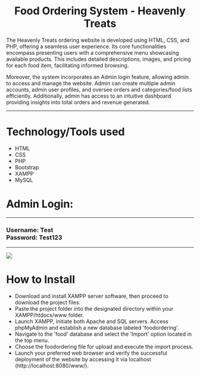 <h1 align = "center"> Food Ordering System - Heavenly Treats </h1>
  <p> The Heavenly Treats ordering website is developed using HTML, CSS, and PHP, offering a seamless user experience. Its core functionalities encompass presenting users with a comprehensive menu showcasing available products. This includes detailed descriptions, images, and pricing for each food item, facilitating informed browsing.

Moreover, the system incorporates an Admin login feature, allowing admin to access and manage the website. Admin can create multiple admin accounts, admin user profiles, and oversee orders and categories/food lists efficiently. Additionally, admin has access to an intuitive dashboard providing insights into total orders and revenue generated. </p>

<hr>
<h1> Technology/Tools used </h1>
  <ul>
    <li>HTML</li>
    <li>CSS</li>
    <li>PHP</li>
    <li>Bootstrap</li>
    <li>XAMPP</li>
    <li>MySQL</li>
</ul>

<h1>  Admin Login: </h1> 
<hr>
<h3> Username: Test <br>
Password: Test123 </h3>

<hr>
<img src= "https://github.com/e07en02/OnlineOrderingSystem/tree/main/OnlineOrderingSystem/Images/Home.png"/>

<h1> How to Install </h1>
<ul>
  <li> Download and install XAMPP server software, then proceed to download the project files. </li>
  <li> Paste the project folder into the designated directory within your XAMPP/htdocs/www folder.</li>
  <li> Launch XAMPP, initiate both Apache and SQL servers. Access phpMyAdmin and establish a new database labeled 'foodordering'.</li>
  <li> Navigate to the 'food' database and select the 'Import' option located in the top menu. </li>
  <li> Choose the foodordering file for upload and execute the import process.</li>
  <li> Launch your preferred web browser and verify the successful deployment of the website by accessing it via localhost (http://localhost:8080/www/).</li>
</ul>

  

